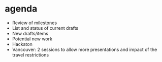 # agenda 
- Review of milestones
- List and status of current drafts
- New drafts/items
- Potential new work
- Hackaton
- Vancouver: 2 sessions to allow more presentations and impact of the travel restrictions

